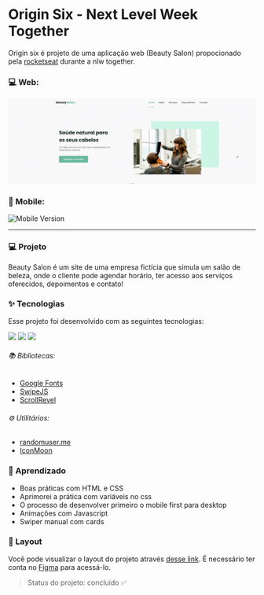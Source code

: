 # Origin Six - Next Level Week Together
 Origin six é projeto de uma aplicação web (Beauty Salon) propocionado pela [rocketseat]((https://discord.gg/gKUVrzrPrU)) durante a nlw together.

### :computer: Web:
<img src="assets/preview/web.gif" alt="Web Version"/>

### :iphone: Mobile:
<img  height = 420px src="assets/preview/mobile.gif" alt="Mobile Version"/>

---
### :computer: Projeto
Beauty Salon é um site de uma empresa fictícia que simula um salão de beleza, onde o cliente pode agendar horário, ter acesso aos serviços oferecidos, depoimentos e contato!

### :sparkles: Tecnologias
Esse projeto foi desenvolvido com as seguintes tecnologias:

<img src="https://img.shields.io/static/v1?label=&message=HTML&color=orange&style=for-the-badge&logo=HTML5&logoColor=white"/>

<img src="https://img.shields.io/static/v1?label=&message=CSS&color=blue&style=for-the-badge&logo=CSS3&logoColor=white"/> 

<img src="https://img.shields.io/static/v1?label=&message=JS&color=yellowgreen&style=for-the-badge&logo=JavaScript&logoColor=white"/>

###### :books: Bibliotecas:
- [Google Fonts](https://fonts.google.com/)
- [SwipeJS](https://github.com/nolimits4web/Swiper)
- [ScrollRevel](https://scrollrevealjs.org)

###### :gear: Utilitários:
- [randomuser.me](https://randomuser.me/photos)
- [IconMoon](https://icomoon.io/app/#/select)

### :scroll: Aprendizado
- Boas práticas com HTML e CSS
- Aprimorei a prática com variáveis no css
- O processo de desenvolver primeiro o mobile first para desktop 
- Animações com Javascript
- Swiper manual com cards

### :bookmark: Layout
Você pode visualizar o layout do projeto através [desse link](https://www.figma.com/community/file/1009807319507822993/Origin-Six). É necessário ter conta no [Figma](https://figma.com) para acessá-lo.

> Status do projeto: concluído :white_check_mark:
